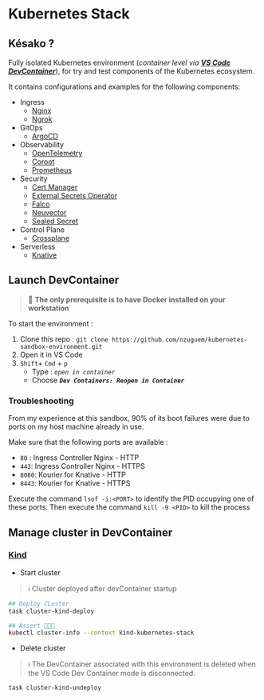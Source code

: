 # Kubernetes Stack

## Késako ?

Fully isolated Kubernetes environment (*container level via **[VS Code DevContainer][vs-code-dev-container-doc]***), for try and test components of the Kubernetes ecosystem.

It contains configurations and examples for the following components:

- Ingress
  - [Nginx](ingress/nginx)
  - [Ngrok](ingress/ngrok)
- GitOps
  - [ArgoCD](gitops/argocd)
- Observability
  - [OpenTelemetry](observability/otel)
  - [Coroot](observability/coroot)
  - [Prometheus](observability/prometheus)
- Security
  - [Cert Manager](security/cert-manager)
  - [External Secrets Operator](security/ESO)
  - [Falco](security/falco)
  - [Neuvector](security/neuvector)
  - [Sealed Secret](security/sealed-secret)
- Control Plane
  - [Crossplane](platform/crossplane)
- Serverless
  - [Knative](serverless/knative)

## Launch DevContainer

> 📌 **The only prerequisite is to have Docker installed on your workstation**

To start the environment :

1. Clone this repo : `git clone https://github.com/nzuguem/kubernetes-sandbox-environment.git`
2. Open it in VS Code
3. `Shift`+ `Cmd` + `p`
    - Type : *`open in container`*
    - Choose ***`Dev Containers: Reopen in Container`***

### Troubleshooting

From my experience at this sandbox, 90% of its boot failures were due to ports on my host machine already in use.

Make sure that the following ports are available :

- `80` : Ingress Controller Nginx - HTTP
- `443`: Ingress Controller Nginx - HTTPS
- `8080`: Kourier for Knative - HTTP
- `8443`: Kourier for Knative - HTTPS

Execute the command `lsof -i:<PORT>` to identify the PID occupying one of these ports. Then execute the command `kill -9 <PID>` to kill the process

## Manage cluster in DevContainer

### [Kind][kind-doc]

- Start cluster

> ℹ️ Cluster deployed after devContainer startup

```bash
## Deploy CLuster
task cluster-kind-deploy

## Assert 🎉🎉🎉
kubectl cluster-info --context kind-kubernetes-stack
```

- Delete cluster

> ℹ️ The DevContainer associated with this environment is deleted when the VS Code Dev Container mode is disconnected.

```bash
task cluster-kind-undeploy
```

<!-- Links -->
[kind-doc]:https://kind.sigs.k8s.io/
[vs-code-dev-container-doc]: https://code.visualstudio.com/docs/devcontainers/containers

